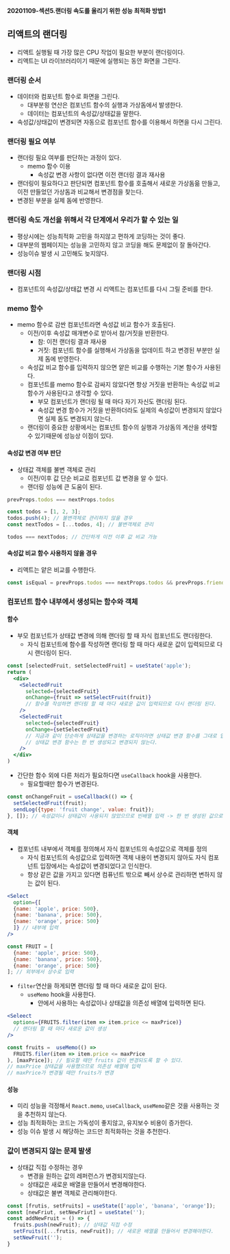 **20201109-섹션5.랜더링 속도를 올리기 위한 성능 최적화 방법1**

## 리액트의 랜더링
- 리액트 실행될 때 가장 많은 CPU 작업이 필요한 부분이 랜더링이다.
- 리액트는 UI 라이브러리이기 때문에 실행되는 동안 화면을 그린다.

### 랜더링 순서 
- 데이터와 컴포넌트 함수로 화면을 그린다.
  - 대부분읭 연산은 컴포넌트 함수의 실행과 가상돔에서 발생한다.
  - 데이터는 컴포넌트의 속성값/상태값을 말한다.
- 속성값/상태값이 변경되면 자동으로 컴포넌트 함수를 이용해서 하면을 다시 그린다.

### 랜더링 필요 여부
- 랜더링 필요 여부를 판단하는 과정이 있다.
  - memo 함수 이용
    - 속성값 변경 사항이 없다면 이전 랜더링 결과 재사용
- 랜더링이 필요하다고 판단되면 컴포넌트 함수를 호출해서 새로운 가상돔읆 만들고, 이전 만들었던 가상돔과 비교해서 변경점을 찾는다.
- 변경된 부분을 실제 돔에 반영한다.

### 랜더링 속도 개선을 위해서 각 단계에서 우리가 할 수 있는 일
- 평상시에는 성능최적화 고민을 하지않고 편하게 코딩하는 것이 좋다.
- 대부분의 웹페이지는 성능을 고민하지 않고 코딩을 해도 문제없이 잘 돌아간다.
- 성능이슈 발생 시 고민해도 늦지않다.

### 랜더링 시점
- 컴포넌트의 속성값/상태값 변경 시 리액트는 컴포넌트를 다시 그릴 준비를 한다.

### memo 함수 
- memo 함수로 감싼 컴포넌트라면 속성값 비교 함수가 호출된다.
  - 이전/이후 속성값 매개변수로 받아서 참/거짓을 반환한다.
    - 참: 이전 랜더링 결과 재사용
    - 거짓: 컴포넌트 함수를 실행해서 가상돔을 업데이트 하고 변경된 부분만 실제 돔에 반영한다.
  - 속성값 비교 함수를 입력하지 않으면 얕은 비교를 수행하는 기본 함수가 사용된다.
  - 컴포넌트를 memo 함수로 감싸지 않았다면 항상 거짓을 반환하는 속성값 비교 함수가 사용된다고 생각할 수 있다.
    - 부모 컴포넌트가 랜더링 될 때 마다 자기 자신도 랜더링 된다.
    - 속성값 변경 함수가 거짓을 반환하더라도 실제의 속성값이 변경되지 않았다면 실제 돔도 변경되지 않는다.
  - 랜더링이 중요한 상황에서는 컴포넌트 함수의 실행과 가상돔의 계산을 생략할 수 있기때문에 성능상 이점이 있다.

#### 속성값 변경 여부 판단
- 상태값 객체를 불변 객체로 관리
  - 이전/이후 값 단순 비교로 컴포넌트 값 변경을 알 수 있다.
  - 랜더링 성능에 큰 도움이 된다.  
```jsx
prevProps.todos === nextProps.todos
```
```jsx
const todos = [1, 2, 3];
todos.push(4); // 불변객체로 관리하지 않을 경우
const nextTodos = [...todos, 4]; // 불변객체로 관리

todos === nextTodos; // 간단하게 이전 이후 값 비교 가능
```

#### 속성값 비교 함수 사용하지 않을 경우
- 리액트는 얕은 비교를 수행한다.
```jsx
const isEqual = prevProps.todos === nextProps.todos && prevProps.friends === nextProps.friends;
```

### 컴포넌트 함수 내부에서 생성되는 함수와 객체
#### 함수
- 부모 컴포넌트가 상태값 변경에 의해 랜더링 할 때 자식 컴포넌트도 랜더링한다.
  - 자식 컴포넌트에 함수를 작성하면 랜더링 할 때 마다 새로운 값이 입력되므로 다시 랜더링이 된다.
```jsx
const [selectedFruit, setSelectedFruit] = useState('apple');
return (
  <div>
    <SelectedFruit
      selected={selectedFruit}
      onChange={fruit => setSelectFruit(fruit)} 
      // 함수를 작성하면 랜더링 할 때 마다 새로운 값이 입력되므로 다시 랜더링 된다.
    />
    <SelectedFruit
      selected={selectedFruit}
      onChange={setSelectedFruit} 
      // 지금과 같이 단순하게 상태값을 변경하는 로직이라면 상태값 변경 함수를 그대로 입력하면 해결된다.
      // 상태값 변경 함수는 한 번 생성되고 변경되지 않는다.
    />
  </div>
)
```
- 간단한 함수 외에 다른 처리가 필요하다면 `useCallback` hook을 사용한다.
  - 필요할때만 함수가 변경된다.
```jsx
const onChangeFruit = useCallback(() => {
  setSelectedFruit(fruit);
  sendLog({type: 'fruit change', value: fruit});
}, []); // 속성값이나 상태값이 사용되지 않았으므로 빈배열 입력 -> 한 번 생성된 값으로 고정이 된다. 
```
  
#### 객체
- 컴포넌트 내부에서 객체를 정의해서 자식 컴포넌트의 속성값으로 객체를 정의
  - 자식 컴포넌트의 속성값으로 입력하면 객체 내용이 변경되지 않아도 자식 컴포넌트 입장에서는 속성값이 변경되었다고 인식한다.
  - 항상 같은 값을 가지고 있다면 컴퓨넌트 밖으로 빼서 상수로 관리하면 변하지 않는 값이 된다.
```jsx
<Select
  option={[
  {name: 'apple', price: 500},
  {name: 'banana', price: 500},
  {name: 'orange', price: 500}
  ]} // 내부에 입력
/>

const FRUIT = [
  {name: 'apple', price: 500},
  {name: 'banana', price: 500},
  {name: 'orange', price: 500}
]; // 외부에서 상수로 입력
```
- `filter`연산을 하게되면 랜더링 할 때 마다 새로운 값이 된다.
  - `useMemo` hook을 사용한다.
    - 안에서 사용하는 속성값이나 상태값을 의존성 배열에 입력하면 된다.
```jsx
<Seleect
  options={FRUITS.filter(item => item.price <= maxPrice)}
  // 랜더링 할 때 마다 새로운 값이 생성
/>

const fruits =  useMemo(() => 
  FRUITS.filer(item => item.price <= maxPrice
), [maxPrice]); // 필요할 때만 fruits 값이 변경되도록 할 수 있다.
// maxPrice 상태값을 사용했으므로 의존성 배열에 입력
// maxPrice가 변경될 때만 fruits가 변경
```

#### 성능
- 미리 성능을 걱정해서 `React.memo`, `useCallback`, `useMemo`같은 것을 사용하는 것을 추천하지 않는다.
- 성능 최적화하는 코드는 가독성이 좋지않고, 유지보수 비용이 증가한다.
- 성능 이슈 발생 시 해당하는 코드만 최적화하는 것을 추천한다.

### 값이 변경되지 않는 문제 발생
- 상태값 직접 수정하는 경우
  - 변경을 원하는 값의 레퍼런스가 변경되지않는다.
  - 상태값은 새로운 배열을 만들어서 변경해야한다.
  - 상태값은 불변 객체로 관리해야한다.
```jsx
const [frutis, setFruits] = useState(['apple', 'banana', 'orange']);
const [newFriut, setNewFriut] = useState('');
const addNewFruit = () => {
  fruits.push(newFruit); // 상태값 직접 수정
  setFruits([...frutis, newFruit]); // 새로운 배열읆 만들어서 변경해야한다.
  setNewFruit('');
}
```
